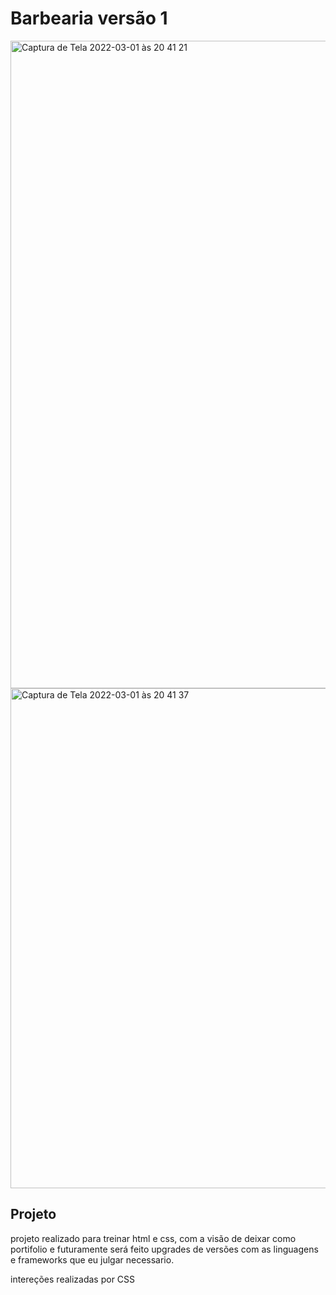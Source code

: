 # Barbearia versão 1 
<img width="1036" alt="Captura de Tela 2022-03-01 às 20 41 21" src="https://user-images.githubusercontent.com/54691477/156267542-b7b8f527-eddf-4766-a119-1ddf54de89b3.png">

<img width="800" alt="Captura de Tela 2022-03-01 às 20 41 37" src="https://user-images.githubusercontent.com/54691477/156267478-1e2ee02e-6467-44b6-8da4-551e076837e8.png">

## Projeto 
projeto realizado para treinar html e css, com a visão de deixar como portifolio e futuramente será feito upgrades de versões com as linguagens e frameworks que eu julgar necessario.

intereções realizadas por CSS
